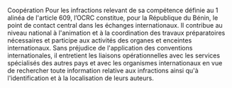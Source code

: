 Coopération
Pour les infractions relevant de sa compétence définie au 1 alinéa de l'article 609, l’OCRC constitue, pour la République du Bénin, le point de contact central dans les échanges internationaux. Il contribue au niveau national à l'animation et à la coordination des travaux préparatoires nécessaires et participe aux activités des organes et enceintes internationaux.
Sans préjudice de l'application des conventions internationales, il entretient les liaisons opérationnelles avec les services spécialisés des autres pays et avec les organismes internationaux en vue de rechercher toute information relative aux infractions ainsi qu'à l'identification et à la localisation de leurs auteurs.